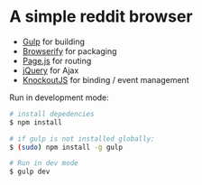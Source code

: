 # A simple reddit browser
* [Gulp](http://www.gulpjs.com) for building
* [Browserify](http://browserify.org) for packaging
* [Page.js](https://visionmedia.github.io/page.js/) for routing
* [jQuery](http://jquery.com) for Ajax
* [KnockoutJS](http://knockoutjs.com) for binding / event management

Run in development mode:

```sh
# install depedencies
$ npm install

# if gulp is not installed globally:
$ (sudo) npm install -g gulp

# Run in dev mode
$ gulp dev
```